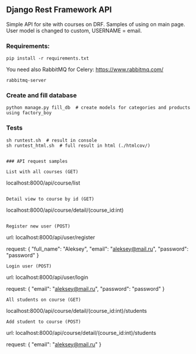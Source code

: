## Django Rest Framework API
Simple API for site with courses on DRF.
Samples of using on main page. <br>User model is changed to custom, USERNAME = email.

### Requirements:
~~~~
pip install -r requirements.txt
~~~~

You need also RabbitMQ for Celery: https://www.rabbitmq.com/
~~~~
rabbitmq-server
~~~~

### Create and fill database
~~~~
python manage.py fill_db  # create models for categories and products using factory_boy 
~~~~

### Tests
~~~
sh runtest.sh  # result in console
sh runtest_html.sh  # full result in html (./htmlcov/)


### API request samples

List with all courses (GET)
~~~
localhost:8000/api/course/list
~~~

Detail view to course by id (GET)
~~~
localhost:8000/api/course/detail/(course_id:int)
~~~

Register new user (POST)
~~~
url: localhost:8000/api/user/register

request: { "full_name": "Aleksey",
           "email": "aleksey@mail.ru",
           "password": "password" }
~~~
Login user (POST)
~~~
url: localhost:8000/api/user/login

request: { "email": "aleksey@mail.ru",
           "password": "password" }
~~~
All students on course (GET)
~~~
localhost:8000/api/course/detail/(course_id:int)/students
~~~ 
Add student to course (POST)
~~~
url: localhost:8000/api/course/detail/(course_id:int)/students

request: { "email": "aleksey@mail.ru" }
~~~
